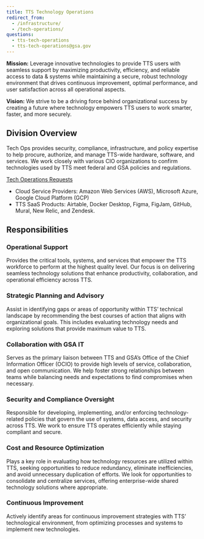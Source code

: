```yaml
---
title: TTS Technology Operations
redirect_from:
  - /infrastructure/
  - /tech-operations/
questions:
  - tts-tech-operations
  - tts-tech-operations@gsa.gov
---
```


**Mission:** Leverage innovative technologies to provide TTS users with seamless support by maximizing productivity, efficiency, and reliable access to data & systems while maintaining a secure, robust technology environment that drives continuous improvement, optimal performance, and user satisfaction across all operational aspects. 

**Vision:**  We strive to be a driving force behind organizational success by creating a future where technology empowers TTS users to work smarter, faster, and more securely. 

## Division Overview
Tech Ops provides security, compliance, infrastructure, and policy expertise to help procure, authorize, and manage TTS-wide hardware, software, and services. We work closely with various CIO organizations to confirm technologies used by TTS meet federal and GSA policies and regulations.

[Tech Operations Requests](https://gsa.servicenowservices.com/sp?id=sc_cat_item&sys_id=f283c6001bbcd614a546a6cbe54bcbd8)
  - Cloud Service Providers: Amazon Web Services (AWS), Microsoft Azure, Google Cloud Platform (GCP)
  - TTS SaaS Products: Airtable, Docker Desktop, Figma, FigJam, GitHub, Mural, New Relic, and Zendesk.

## Responsibilities

### Operational Support
Provides the critical tools, systems, and services that empower the TTS workforce to perform at the highest quality level. Our focus is on delivering seamless technology solutions that enhance productivity, collaboration, and operational efficiency across TTS.

### Strategic Planning and Advisory
Assist in identifying gaps or areas of opportunity within TTS’ technical landscape by recommending the best courses of action that aligns with organizational goals. This includes evaluating technology needs and exploring solutions that provide maximum value to TTS. 

### Collaboration with GSA IT
Serves as the primary liaison between TTS and GSA’s Office of the Chief Information Officer (OCIO) to provide high levels of service, collaboration, and open communication. We help foster strong relationships between teams while balancing needs and expectations to find compromises when necessary.

### Security and Compliance Oversight
Responsible for developing, implementing, and/or enforcing technology-related policies that govern the use of systems, data access, and security across TTS. We work to ensure TTS operates efficiently while staying compliant and secure. 

### Cost and Resource Optimization
Plays a key role in evaluating how technology resources are utilized within TTS, seeking opportunities to reduce redundancy, eliminate inefficiencies, and avoid unnecessary duplication of efforts. We look for opportunities to consolidate and centralize services, offering enterprise-wide shared technology solutions where appropriate. 

### Continuous Improvement
Actively identify areas for continuous improvement strategies with TTS’ technological environment, from optimizing processes and systems to implement new technologies. 

